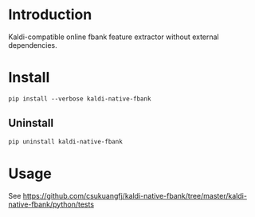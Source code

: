 # Introduction

Kaldi-compatible online fbank feature extractor without external dependencies.


# Install

```
pip install --verbose kaldi-native-fbank
```


## Uninstall

```bash
pip uninstall kaldi-native-fbank
```

# Usage

See <https://github.com/csukuangfj/kaldi-native-fbank/tree/master/kaldi-native-fbank/python/tests>
